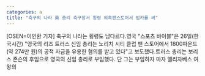 ```yaml
---
categories: a
title: "축구의 나라 英 총리 축구장서 횡령 의혹팬스토어서 법카를 써"
---
```

[OSEN=이인환 기자] 축구의 나라는 횡령도 남다르다.영국 "스포츠 바이블"은 26일(한국시간) "영국의 리즈 트러스 신임 총리는 노리치 시티 클럽 팬 스토어에서 1800파운드(약 274만 원)의 공적 자금을 유용한 혐의를 받고 있다"고 보도했다.트러스 총리는 보리스 존슨의 후임으로 영국의 신임 총리로 부임했다. 단 그는 부임하자 마자 엘리자베스 여왕의 